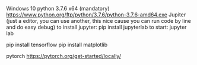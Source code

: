 Windows 10
python 3.7.6 x64 (mandatory) https://www.python.org/ftp/python/3.7.6/python-3.7.6-amd64.exe
Jupiter (just a editor, you can use another, this nice cause you can run code by line and do easy debug)
to install jupyter: pip install jupyterlab
to start: jupyter lab

pip install tensorflow
pip install matplotlib

pytorch
https://pytorch.org/get-started/locally/
